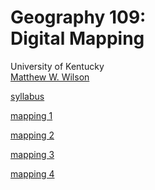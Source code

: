 # Geography 109: <br>Digital Mapping

University of Kentucky
<br>[Matthew W. Wilson](https://wilsonism.github.io/)

[syllabus](syllabus.md)

[mapping 1](mapping-1)

[mapping 2](mapping-2)

[mapping 3](mapping-3)

[mapping 4](mapping-4)
